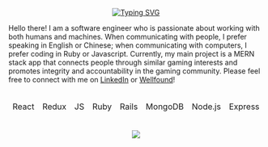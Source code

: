 <p align="center">
  <a href="https://git.io/typing-svg"><img src="https://readme-typing-svg.demolab.com?font=Fira+Code&size=18&duration=3500&pause=800&color=681AFF&background=000000&center=true&vCenter=true&width=500&lines=hi%2C+my+name+is+gary;i+am+a+full+stack+developer;thanks+for+visiting!" alt="Typing SVG" /></a>
</p>

<div background-color="000000" color="681AFF">
  Hello there! I am a software engineer who is passionate about working with both humans and machines. When communicating with people, I prefer speaking in English or Chinese; when communicating with computers, I prefer coding in Ruby or Javascript. Currently, my main project is a MERN stack app that connects people through similar gaming interests and promotes integrity and accountability in the gaming community. Please feel free to connect with me on <a href="https://www.linkedin.com/in/garyhor65/">LinkedIn</a> or <a href="https://wellfound.com/u/gary-hor-1">Wellfound</a>!
</div>

<br />


<table>
<thead>
  <tr>
    <td>React</td>
    <td>Redux</td>
    <td>JS</td>
    <td>Ruby</td>
    <td>Rails</td>
    <td>MongoDB</td>
    <td>Node.js</td>
    <td>Express</td>
    <td>jQuery</td>
    <td>SQL</td>
    <td>HTML</td>
    <td>CSS</td>
    <td>D3</td>
    <td>AWS</td>
  </tr>
</thead>
</table>

<br />

<div align="center">
    <!-- <img src="https://github-readme-stats.vercel.app/api?username=g-hor&hide_title=true&theme=midnight-purple&show_icons=true"> -->
    <img src="https://github-readme-stats.vercel.app/api/top-langs/?username=g-hor&layout=compact&theme=midnight-purple">
</div>
